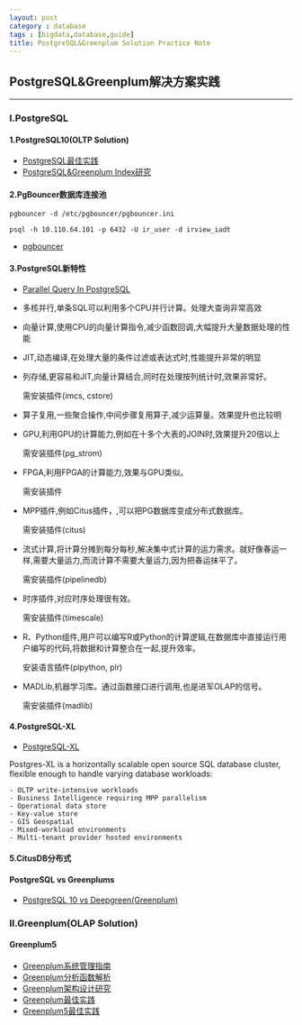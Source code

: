 ```yaml
---
layout: post
category : database
tags : [bigdata,database,guide]
title: PostgreSQL&Greenplum Solution Practice Note
---
```



## PostgreSQL&Greenplum解决方案实践
------------------------------------------------------------

### I.PostgreSQL

#### 1.PostgreSQL10(OLTP Solution)

- [PostgreSQL最佳实践](2017-05-30-postgresql-best-practice-note.md)
- [PostgreSQL&Greenplum Index研究](2017-12-16-postgresql-greenplum-index-note.md)

#### 2.PgBouncer数据库连接池

```linux
pgbouncer -d /etc/pgbouncer/pgbouncer.ini

psql -h 10.110.64.101 -p 6432 -U ir_user -d irview_iadt
```

- [pgbouncer](http://pgbouncer.projects.postgresql.org/doc/config.html)

#### 3.PostgreSQL新特性

- [Parallel Query In PostgreSQL](https://github.com/digoal/blog/blob/master/201707/20170714_01_pdf_001.pdf?spm=a2c4e.11153940.blogcont128016.25.3b0920adpIVVAw&file=20170714_01_pdf_001.pdf)
- 多核并行,单条SQL可以利用多个CPU并行计算。处理大查询非常高效
- 向量计算,使用CPU的向量计算指令,减少函数回调,大幅提升大量数据处理的性能
- JIT,动态编译,在处理大量的条件过滤或表达式时,性能提升非常的明显
- 列存储,更容易和JIT,向量计算结合,同时在处理按列统计时,效果非常好。

	需安装插件(imcs, cstore)

- 算子复用,一些聚合操作,中间步骤复用算子,减少运算量。效果提升也比较明
- GPU,利用GPU的计算能力,例如在十多个大表的JOIN时,效果提升20倍以上

	需安装插件(pg_strom)

- FPGA,利用FPGA的计算能力,效果与GPU类似。

	需安装插件

- MPP插件,例如Citus插件，,可以把PG数据库变成分布式数据库。

	需安装插件(citus)

- 流式计算,将计算分摊到每分每秒,解决集中式计算的运力需求。就好像春运一样,需要大量运力,而流计算不需要大量运力,因为把春运抹平了。
	
	需安装插件(pipelinedb)

- 时序插件,对应时序处理很有效。
	
	需安装插件(timescale)

- R、Python组件,用户可以编写R或Python的计算逻辑,在数据库中直接运行用户编写的代码,将数据和计算整合在一起,提升效率。
	
	安装语言插件(plpython, plr)

- MADLib,机器学习库。通过函数接口进行调用,也是进军OLAP的信号。

	需安装插件(madlib)

#### 4.PostgreSQL-XL

- [PostgreSQL-XL](https://www.postgres-xl.org/documentation/intro-whatis-postgres-xl.html) 

Postgres-XL is a horizontally scalable open source SQL database cluster, flexible enough to handle varying database workloads:

	- OLTP write-intensive workloads
	- Business Intelligence requiring MPP parallelism
	- Operational data store
	- Key-value store
	- GIS Geospatial
	- Mixed-workload environments
	- Multi-tenant provider hosted environments

#### 5.CitusDB分布式

#### PostgreSQL vs Greenplums

- [PostgreSQL 10 vs Deepgreen(Greenplum)](https://yq.aliyun.com/articles/128016)


### II.Greenplum(OLAP Solution)

#### Greenplum5

- [Greenplum系统管理指南](2016-04-15-greenplum-system-admin-guide.md)
- [Greenplum分析函数解析](2016-07-30-greenplum-analysis-function.md)
- [Greenplum架构设计研究](2017-02-11-greenplum-arch-design-note.md)
- [Greenplum最佳实践](2017-05-28-greenplum-best-practice-note.md)
- [Greenplum5最佳实践](2017-12-03-greenplum5-best-practice-note.md)


